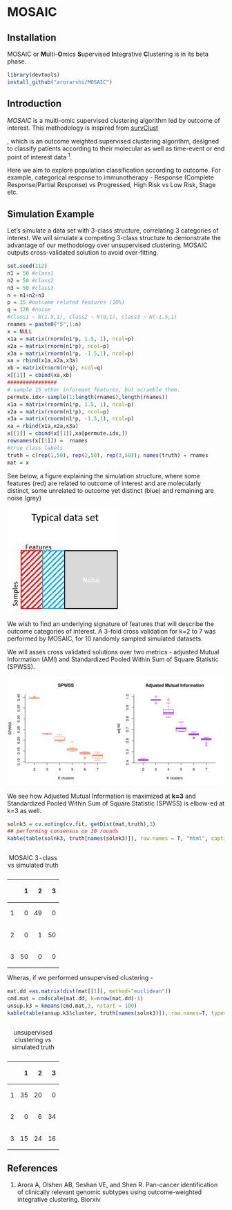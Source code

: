 MOSAIC
================

## Installation

MOSAIC or **M**ulti-**O**mics **S**upervised **I**ntegrative
**C**lustering is in its beta phase.

``` r
library(devtools)
install_github("arorarshi/MOSAIC")
```

## Introduction

*MOSAIC* is a multi-omic supervised clustering algorithm led by outcome
of interest. This methodology is inspired from
[survClust](https://github.com/arorarshi/survClust)

, which is an outcome weighted supervised clustering algorithm, designed
to classify patients according to their molecular as well as time-event
or end point of interest data <sup>1</sup>.

Here we aim to explore population classification according to outcome.
For example, categorical response to immunotherapy - Response (Complete
Response/Partial Response) vs Progressed, High Risk vs Low Risk, Stage
etc.

## Simulation Example

Let’s simulate a data set with 3-class structure, correlating 3
categories of interest. We will simulate a competing 3-class structure
to demonstrate the advantage of our methodology over unsupervised
clustering. MOSAIC outputs cross-validated solution to avoid
over-fitting.

``` r
set.seed(112)
n1 = 50 #class1
n2 = 50 #class2
n3 = 50 #class3
n = n1+n2+n3
p = 15 #outcome related features (10%)
q = 120 #noise
#class1 ~ N(1.5,1), class2 ~ N(0,1), class3 ~ N(-1.5,1)
rnames = paste0("S",1:n)
x = NULL
x1a = matrix(rnorm(n1*p, 1.5, 1), ncol=p)
x2a = matrix(rnorm(n1*p), ncol=p)
x3a = matrix(rnorm(n1*p, -1.5,1), ncol=p)
xa = rbind(x1a,x2a,x3a)
xb = matrix(rnorm(n*q), ncol=q)
x[[1]] = cbind(xa,xb)
################
# sample 15 other informant features, but scramble them.
permute.idx<-sample(1:length(rnames),length(rnames))
x1a = matrix(rnorm(n1*p, 1.5, 1), ncol=p)
x2a = matrix(rnorm(n1*p), ncol=p)
x3a = matrix(rnorm(n1*p, -1.5,1), ncol=p)
xa = rbind(x1a,x2a,x3a)
x[[1]] = cbind(x[[1]],xa[permute.idx,])
rownames(x[[1]]) =  rnames
#true class labels
truth = c(rep(1,50), rep(2,50), rep(3,50)); names(truth) = rnames
mat = x
```

See below, a figure explaining the simulation structure, where some
features (red) are related to outcome of interest and are molecularly
distinct, some unrelated to outcome yet distinct (blue) and remaining
are noise (grey)

![Figure: simulated dataset](README_figures/sim_dataset.png)

We wish to find an underlying signature of features that will describe
the outcome categories of interest. A 3-fold cross validation for k=2 to
7 was performed by MOSAIC, for 10 randomly sampled simulated datasets.

We will asses cross validated solutions over two metrics - adjusted
Mutual Information (AMI) and Standardized Pooled Within Sum of Square
Statistic (SPWSS).

<img src="README_figures/README-unnamed-chunk-5-1.png" width="960" />

We see how Adjusted Mutual Information is maximized at **k=3** and
Standardized Pooled Within Sum of Square Statistic (SPWSS) is elbow-ed
at k=3 as well.

``` r
solnk3 = cv.voting(cv.fit, getDist(mat,truth),3)
## performing consensus on 10 rounds
kable(table(solnk3, truth[names(solnk3)]), row.names = T, "html", caption = "MOSAIC 3-class vs simulated truth")
```

<table>

<caption>

MOSAIC 3-class vs simulated truth

</caption>

<thead>

<tr>

<th style="text-align:left;">

</th>

<th style="text-align:right;">

1

</th>

<th style="text-align:right;">

2

</th>

<th style="text-align:right;">

3

</th>

</tr>

</thead>

<tbody>

<tr>

<td style="text-align:left;">

1

</td>

<td style="text-align:right;">

0

</td>

<td style="text-align:right;">

49

</td>

<td style="text-align:right;">

0

</td>

</tr>

<tr>

<td style="text-align:left;">

2

</td>

<td style="text-align:right;">

0

</td>

<td style="text-align:right;">

1

</td>

<td style="text-align:right;">

50

</td>

</tr>

<tr>

<td style="text-align:left;">

3

</td>

<td style="text-align:right;">

50

</td>

<td style="text-align:right;">

0

</td>

<td style="text-align:right;">

0

</td>

</tr>

</tbody>

</table>

Wheras, if we performed unsupervised clustering -

``` r
mat.dd =as.matrix(dist(mat[[1]], method="euclidean"))
cmd.mat = cmdscale(mat.dd, k=nrow(mat.dd)-1)
unsup.k3 = kmeans(cmd.mat,3, nstart = 100)
kable(table(unsup.k3$cluster, truth[names(solnk3)]), row.names=T, type="html", caption = "unsupervised clustering vs simulated truth")
```

<table>

<caption>

unsupervised clustering vs simulated truth

</caption>

<thead>

<tr>

<th style="text-align:left;">

</th>

<th style="text-align:right;">

1

</th>

<th style="text-align:right;">

2

</th>

<th style="text-align:right;">

3

</th>

</tr>

</thead>

<tbody>

<tr>

<td style="text-align:left;">

1

</td>

<td style="text-align:right;">

35

</td>

<td style="text-align:right;">

20

</td>

<td style="text-align:right;">

0

</td>

</tr>

<tr>

<td style="text-align:left;">

2

</td>

<td style="text-align:right;">

0

</td>

<td style="text-align:right;">

6

</td>

<td style="text-align:right;">

34

</td>

</tr>

<tr>

<td style="text-align:left;">

3

</td>

<td style="text-align:right;">

15

</td>

<td style="text-align:right;">

24

</td>

<td style="text-align:right;">

16

</td>

</tr>

</tbody>

</table>

## References

1.  Arora A, Olshen AB, Seshan VE, and Shen R. Pan-cancer identification
    of clinically relevant genomic subtypes using outcome-weighted
    integrative clustering. Biorxiv
